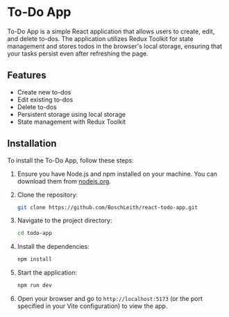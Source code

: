 # To-Do App

To-Do App is a simple React application that allows users to create, edit, and delete to-dos. The application utilizes Redux Toolkit for state management and stores todos in the browser's local storage, ensuring that your tasks persist even after refreshing the page.

## Features

- Create new to-dos
- Edit existing to-dos
- Delete to-dos
- Persistent storage using local storage
- State management with Redux Toolkit

## Installation

To install the To-Do App, follow these steps:

1. Ensure you have Node.js and npm installed on your machine. You can download them from [nodejs.org](https://nodejs.org/).

2. Clone the repository:

   ```bash
   git clone https://github.com/BoschLeith/react-todo-app.git
   ```

3. Navigate to the project directory:

   ```bash
   cd todo-app
   ```

4. Install the dependencies:

   ```bash
   npm install
   ```

5. Start the application:

   ```bash
   npm run dev
   ```

6. Open your browser and go to `http://localhost:5173` (or the port specified in your Vite configuration) to view the app.
